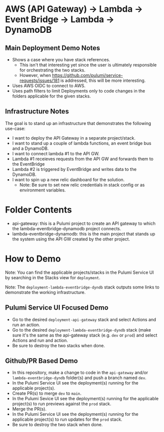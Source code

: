 # AWS (API Gateway) -> Lambda -> Event Bridge -> Lambda -> DynamoDB

## Main Deployment Demo Notes

* Shows a case where you have stack references.
  * This isn't that interesting yet since the user is ultimately responsible for orchestrating the two stacks.
  * However, when https://github.com/pulumi/service-requests/issues/181 is addressed, this will be more interesting.
* Uses AWS OIDC to connect to AWS.
* Uses path filters to limit Deployments only to code changes in the folders applicable for the given stacks.

## Infrastructure Notes

The goal is to stand up an infrastructure that demonstrates the following use-case:

- I want to deploy the API Gateway in a separate project/stack.
- I want to stand up a couple of lambda functions, an event bridge bus and a DynamoDB.
- I want to connect lambda #1 to the API GW.
- Lambda #1 receieves requests from the API GW and forwards them to the EventBridge
- Lambda #2 is triggered by EventBridge and writes data to the DynamoDB.
- I want to spin up a new relic dashboard for the solution.
  - Note: Be sure to set new relic credentials in stack config or as environment variables.

# Folder Contents

- api-gateway: this is a Pulumi project to create an API gateway to which the lambda-eventbridge-dynamodb project connects. 
- lambda-eventbridge-dynamodb: this is the main project that stands up the system using the API GW created by the other project.

# How to Demo

Note: You can find the applicable projects/stacks in the Pulumi Service UI by searching in the Stacks view for `deployment`.

Note: The `deployment-lambda-eventbridge-dyndb` stack outputs some links to demonstrate the working infrastructure.

## Pulumi Service UI Focused Demo

* Go to the desired `deployment-api-gateway` stack and select Actions and run an action.
* Go to the desired `deployment-lambda-eventbridge-dyndb` stack (make sure it's the same as the api-gateway stack (e.g. `dev` or `prod`) and select Actions and run and action.
* Be sure to destroy the two stacks when done.

## Github/PR Based Demo

* In this repository, make a change to code in the `api-gateway` and/or `lambda-eventbridge-dyndb` folder(s) and push a branch named `dev`.
* In the Pulumi Service UI see the deployment(s) running for the applicable project(s).
* Create PR(s) to merge `dev` to `main`.
* In the Pulumi Sevice UI see the deployment(s) running for the applicable project(s) to run previews against the `prod` stack.
* Merge the PR(s).
* In the Pulumi Service UI see the deployment(s) running for the applicable project(s) to run updates for the `prod` stack.
* Be sure to destroy the two stack when done.


